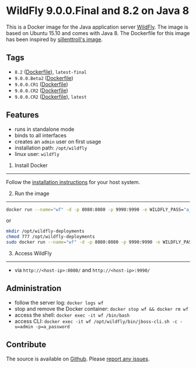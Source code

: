 WildFly 9.0.0.Final and 8.2 on Java 8
=====================================

This is a Docker image for the Java application server [WildFly](http://wildfly.org/). The image is based on Ubuntu 15.10 and comes with Java 8. The Dockerfile for this image has been inspired by [sillenttroll's image](https://registry.hub.docker.com/u/sillenttroll/wildfly-java-8/).

Tags
----

* `8.2` ([Dockerfile](https://github.com/JensPiegsa/WildFly/blob/8.2.0.Final/Dockerfile)), `latest-final`
* `9.0.0.Beta2` ([Dockerfile](https://github.com/JensPiegsa/WildFly/blob/9.0.0.Beta2/Dockerfile))
* `9.0.0.CR1` ([Dockerfile](https://github.com/JensPiegsa/WildFly/blob/9.0.0.CR1/Dockerfile))
* `9.0.0.CR2` ([Dockerfile](https://github.com/JensPiegsa/WildFly/blob/9.0.0.CR2/Dockerfile))
* `9.0.0.CR2` ([Dockerfile](https://github.com/JensPiegsa/WildFly/blob/9.0.0.Final/Dockerfile)), `latest`

Features
--------

* runs in standalone mode
* binds to all interfaces
* creates an `admin` user on first usage
* installation path: `/opt/wildfly`
* linux user: `wildfly`

1. Install Docker
-----------------

Follow the [installation instructions](http://docs.docker.com/installation/) for your host system.

2. Run the image
----------------

```sh
docker run --name="wf" -d -p 8080:8080 -p 9990:9990 -e WILDFLY_PASS="a_password" piegsaj/wildfly
```

or

```sh
mkdir /opt/wildfly-deployments
chmod 777 /opt/wildfly-deployments
sudo docker run --name="wf" -d -p 8080:8080 -p 9990:9990 -e WILDFLY_PASS="a_password" -v /opt/wildfly-deployments:/opt/wildfly/standalone/deployments/:rw piegsaj/wildfly
```

3. Access WildFly
-----------------

* via `http://<host-ip>:8080/` and `http://<host-ip>:9990/`

Administration
--------------

* follow  the server log: `docker logs wf`
* stop and remove the Docker container: `docker stop wf && docker rm wf`
* access the shell: `docker exec -it wf /bin/bash`
* access CLI: `docker exec -it wf /opt/wildfly/bin/jboss-cli.sh -c -u=admin -p=a_password`

Contribute
----------

The source is available on [Github](https://github.com/JensPiegsa/WildFly/). Please [report any issues](https://github.com/JensPiegsa/WildFly/issues).
